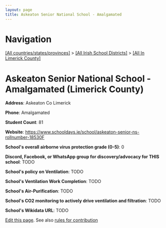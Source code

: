 ```yaml
---
layout: page
title: Askeaton Senior National School - Amalgamated
---
```

# Navigation

[[All countries/states/provinces]](../../..) > [[All Irish School Districts]](../..) > [[All In Limerick County]](..)

# Askeaton Senior National School - Amalgamated (Limerick County)

**Address**: Askeaton Co Limerick

**Phone**: Amalgamated

**Student Count**: 81

**Website**: <https://www.schooldays.ie/school/askeaton-senior-ns-rollnumber-18530F>

**School's overall airborne virus protection grade (0-5)**: 0

**Discord, Facebook, or WhatsApp group for discovery/advocacy for THIS school**: TODO

**School's policy on Ventilation**: TODO

**School's Ventilation Work Completion**: TODO

**School's Air-Purification**: TODO

**School's CO2 monitoring to actively drive ventilation and filtration**: TODO

**School's Wikidata URL**: TODO


[Edit this page](https://github.com/ventilate-schools/Ireland/edit/main/./Limerick_County/Askeaton_Senior_National_School_-_Amalgamated.md). See also [rules for contribution](../../../contribution-rules/)